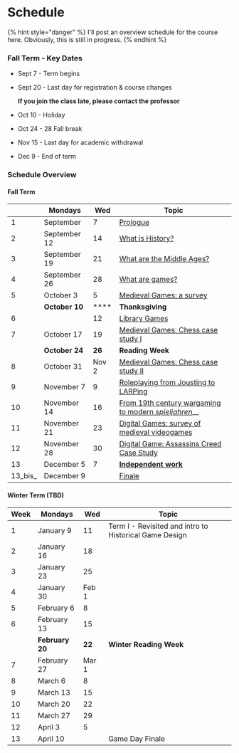 # Schedule

{% hint style="danger" %}
I'll post an overview schedule for the course here. Obviously, this is still in progress.&#x20;
{% endhint %}

### Fall Term - Key Dates

* Sept 7 - Term begins
*   Sept 20 - Last day for registration & course changes&#x20;

    **If you join the class late, please contact the professor**
* Oct 10 - Holiday
* Oct 24 - 28 Fall break
* Nov 15 - Last day for academic withdrawal
* Dec 9 - End of term

### Schedule Overview

#### Fall Term

|         | Mondays        | Wed    | Topic                                                                                                                                |
| ------- | -------------- | ------ | ------------------------------------------------------------------------------------------------------------------------------------ |
| 1       | September      | 7      | [Prologue](../../pregame/welcome.md)                                                                                                 |
| 2       | September 12   | 14     | [What is History?](../../hgstoolkit/what-is-history.md)                                                                              |
| 3       | September 19   | 21     | [What are the Middle Ages?](../../fundamentals/what-are-the-middle-ages.md)                                                          |
| 4       | September 26   | 28     | [What are games?](../../fundamentals/what-are-games.md)                                                                              |
| 5       | October 3      | 5      | [Medieval Games: a survey](../../historical-games-studies/medieval-games.md)                                                         |
|         | **October 10** | ****   | **Thanksgiving**                                                                                                                     |
| 6       |                | 12     | [Library Games](../../historical-games-studies/library-games.md)                                                                     |
| 7       | October 17     | 19     | [Medieval Games: Chess case study I](../../historical-games-studies/case-study-chess-i.md)                                           |
|         | **October 24** | **26** | **Reading Week**                                                                                                                     |
| 8       | October 31     | Nov 2  | [Medieval Games: Chess case study II](../../historical-games-studies/case-study-chess-ii.md)                                         |
| 9       | November 7     |  9     | [Roleplaying from Jousting to LARPing](../../historical-games-studies/roleplaying-from-jousting-to-larping.md)                       |
| 10      | November 14    | 16     | [From 19th century wargaming to modern _spieljahren_](../../historical-games-studies/from-19th-wargaming-to-german-spieljahren.md)__ |
| 11      | November 21    | 23     | [Digital Games: survey of medieval videogames](../../historical-games-studies/digital-games-survey-of-medieval-videogames.md)        |
| 12      | November 28    | 30     | [Digital Game: Assassins Creed Case Study](../../historical-games-studies/digital-game-case-study-assassins-creed.md)                |
| 13      | December 5     | 7      | ****[**Independent work**](../../historical-games-studies/independent-work.md)****                                                   |
| 13_bis_ | December 9     |        | [Finale](../../historical-games-studies/finale.md)                                                                                   |

#### Winter Term (TBD)

| Week | Mondays         | Wed    | Topic                                                  |
| ---- | --------------- | ------ | ------------------------------------------------------ |
| 1    | January 9       | 11     | Term I - Revisited and intro to Historical Game Design |
| 2    | January 16      | 18     |                                                        |
| 3    | January 23      | 25     |                                                        |
| 4    | January 30      | Feb 1  |                                                        |
| 5    | February 6      | 8      |                                                        |
| 6    | February 13     | 15     |                                                        |
|      | **February 20** | **22** | **Winter Reading Week**                                |
| 7    | February 27     | Mar 1  |                                                        |
| 8    | March 6         | 8      |                                                        |
| 9    | March 13        | 15     |                                                        |
| 10   | March 20        | 22     |                                                        |
| 11   | March 27        | 29     |                                                        |
| 12   | April 3         | 5      |                                                        |
| 13   | April 10        |        | Game Day Finale                                        |

